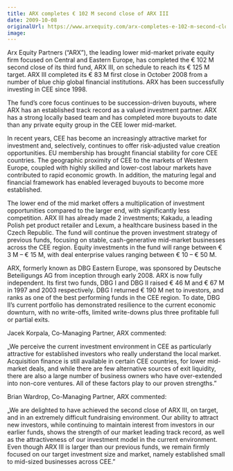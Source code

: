 ```yaml
---
title: ARX completes € 102 M second close of ARX III
date: 2009-10-08
originalUrl: https://www.arxequity.com/arx-completes-e-102-m-second-close-of-arx-iii/
image:
---
```


Arx Equity Partners (“ARX”), the leading lower mid-market private equity firm focused on Central and Eastern Europe, has completed the € 102 M second close of its third fund, ARX III, on schedule to reach its € 125 M target. ARX III completed its € 83 M first close in October 2008 from a number of blue chip global financial institutions. ARX has been successfully investing in CEE since 1998.

The fund’s core focus continues to be succession-driven buyouts, where ARX has an established track record as a valued investment partner. ARX has a strong locally based team and has completed more buyouts to date than any private equity group in the CEE lower mid-market.

In recent years, CEE has become an increasingly attractive market for investment and, selectively, continues to offer risk-adjusted value creation opportunities. EU membership has brought financial stability for core CEE countries. The geographic proximity of CEE to the markets of Western Europe, coupled with highly skilled and lower-cost labour markets have contributed to rapid economic growth. In addition, the maturing legal and financial framework has enabled leveraged buyouts to become more established.

The lower end of the mid market offers a multiplication of investment opportunities compared to the larger end, with significantly less competition. ARX III has already made 2 investments; Kakadu, a leading Polish pet product retailer and Lexum, a healthcare business based in the Czech Republic. The fund will continue the proven investment strategy of previous funds, focusing on stable, cash-generative mid-market businesses across the CEE region. Equity investments in the fund will range between € 3 M – € 15 M, with deal enterprise values ranging between € 10 – € 50 M.

ARX, formerly known as DBG Eastern Europe, was sponsored by Deutsche Beteiligungs AG from inception through early 2008. ARX is now fully independent. Its first two funds, DBG I and DBG II raised € 46 M and € 67 M in 1997 and 2003 respectively. DBG I returned € 190 M net to investors, and ranks as one of the best performing funds in the CEE region. To date, DBG II’s current portfolio has demonstrated resilience to the current economic downturn, with no write-offs, limited write-downs plus three profitable full or partial exits.

Jacek Korpala, Co-Managing Partner, ARX commented:

„We perceive the current investment environment in CEE as particularly attractive for established investors who really understand the local market. Acquisition finance is still available in certain CEE countries, for lower mid-market deals, and while there are few alternative sources of exit liquidity, there are also a large number of business owners who have over-extended into non-core ventures. All of these factors play to our proven strengths.”

Brian Wardrop, Co-Managing Partner, ARX commented:

„We are delighted to have achieved the second close of ARX III, on target, and in an extremely difficult fundraising environment. Our ability to attract new investors, while continuing to maintain interest from investors in our earlier funds, shows the strength of our market leading track record, as well as the attractiveness of our investment model in the current environment. Even though ARX III is larger than our previous funds, we remain firmly focused on our target investment size and market, namely established small to mid-sized businesses across CEE.”
